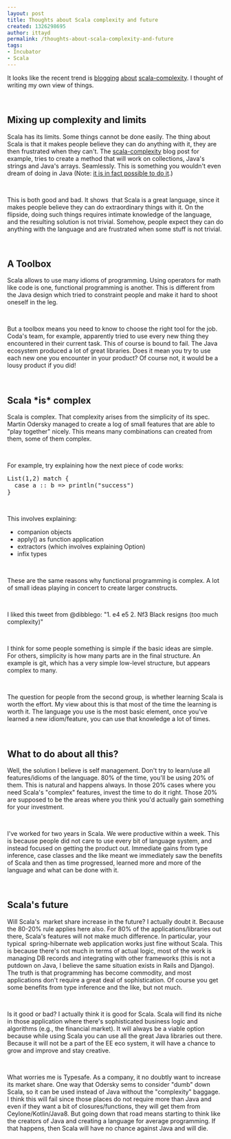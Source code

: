 ```yaml
---
layout: post
title: Thoughts about Scala complexity and future
created: 1326298695
author: ittayd
permalink: /thoughts-about-scala-complexity-and-future
tags:
- Incubator
- Scala
---
```

<p>It looks like the recent trend is <a href="http://blog.joda.org/2011/11/scala-feels-like-ejb-2-and-other.html">blogging</a> <a href="http://codahale.com/the-rest-of-the-story/">about</a> <a href="http://yz.mit.edu/wp/true-scala-complexity/">scala-complexity</a>. I&nbsp;thought of writing my own view of things.</p>
<p>&nbsp;</p>
<h2>Mixing up complexity and limits</h2>
<p>Scala has its limits. Some things cannot be done easily. The thing about Scala is that it makes people believe they can do anything with it, they are then frustrated when they can't. The <a href="http://yz.mit.edu/wp/true-scala-complexity/">scala-complexity</a> blog post for example, tries to create a method that will work on collections, Java's strings and Java's arrays. Seamlessly. This is something you wouldn't even dream of doing in Java (Note:&nbsp;<a href="https://gist.github.com/f83892f65f63b14a1f75">it is in fact possible to do it</a>.)</p>
<p>&nbsp;</p>
<p>This is both good and bad. It shows&nbsp; that Scala is a great language, since it makes people believe they can do extraordinary things with it. On the flipside, doing such things requires intimate knowledge of the language, and the resulting solution is not trivial.&nbsp;Somehow, people expect they can do anything with the language and are frustrated when some stuff is not trivial.</p>
<p>&nbsp;</p>
<h2>A&nbsp;Toolbox</h2>
<p>Scala allows to use many idioms of programming. Using operators for math like code is one, functional programming is another. This is different from the Java design which tried to constraint people and make it hard to shoot oneself in the leg. </p>
<p>&nbsp;</p>
<p>But a toolbox means you need to know to choose the right tool for the job. Coda's team, for example, apparently tried to use every new thing they encountered in their current task. This of course is bound to fail. The Java ecosystem produced a lot of great libraries. Does it mean you try to use each new one you encounter in your product?&nbsp;Of course not, it would be a lousy product if you did!</p>
<p>&nbsp;</p>
<h2>Scala *is*&nbsp;complex</h2>
<p>Scala is complex. That complexity arises from the simplicity of its spec. Martin Odersky managed to create a log of small features that are able to &quot;play together&quot;&nbsp;nicely. This means many combinations can created from them, some of them complex. </p>
<p>&nbsp;</p>
<p>For example, try explaining how the next piece of code works:</p>
<pre title="code" class="brush: scala;">
List(1,2) match {
  case a :: b =&gt; println(&quot;success&quot;)
}</pre>
<p>&nbsp;</p>
<p>This involves explaining:</p>
<ul>
    <li>companion objects</li>
    <li>apply() as function application</li>
    <li>extractors (which involves explaining Option)</li>
    <li>infix types</li>
</ul>
<p>&nbsp;</p>
<p>These are the same reasons why functional programming is complex. A lot of small ideas playing in concert to create larger constructs.</p>
<p>&nbsp;</p>
<p>I&nbsp;liked this tweet from @dibblego:&nbsp;&quot;1. e4 e5 2. Nf3 Black resigns (too much complexity)&quot;</p>
<p>&nbsp;</p>
<p>I&nbsp;think for some people something is simple if the basic ideas are simple. For others, simplicity is how many parts are in the final structure. An example is git, which has a very simple low-level structure, but appears complex to many.</p>
<p>&nbsp;</p>
<p>The question for people from the second group, is whether learning Scala is worth the effort. My view about this is that most of the time the learning is worth it. The language you use is the most basic element, once you've learned a new idiom/feature, you can use that knowledge a lot of times. </p>
<p>&nbsp;</p>
<h2>What to do about all this?</h2>
<p>Well, the solution I&nbsp;believe is self management. Don't try to learn/use all features/idioms of the language. 80% of the time, you'll be using 20% of them. This is natural and happens always. In those 20% cases where you need Scala's &quot;complex&quot;&nbsp;features, invest the time to do it right. Those 20% are supposed to be the areas where you think you'd actually gain something for your investment.&nbsp;</p>
<p>&nbsp;</p>
<p>I've worked for two years in Scala. We were productive within a week. This is because people did not care to use every bit of language system, and instead focused on getting the product out. Immediate gains from type inference, case classes and the like meant we immediately saw the benefits of Scala and then as time progressed, learned more and more of the language and what can be done with it. </p>
<p>&nbsp;</p>
<h2>Scala's future</h2>
<p>Will Scala's&nbsp; market share increase in the future?&nbsp;I&nbsp;actually doubt it. Because the 80-20% rule applies here also. For 80% of the applications/libraries out there, Scala's features will not make much difference. In particular, your typical&nbsp; spring-hibernate web application works just fine without Scala. This is because there's not much in terms of actual logic, most of the work is managing DB records and integrating with other frameworks (this is not a putdown on Java, I&nbsp;believe the same situation exists in Rails and Django). The truth is that programming has become commodity, and most applications don't require a great deal of sophistication. Of course you get some benefits from type inference and the like, but not much.</p>
<p>&nbsp;</p>
<p>Is it good or bad?&nbsp;I&nbsp;actually think it is good for Scala. Scala will find its niche in those application where there's sophisticated business logic and algorithms (e.g., the financial market). It will always be a viable option because while using Scala you can use all the great Java libraries out there. Because it will not be a part of the EE&nbsp;eco system, it will have a chance to grow and improve and stay creative. </p>
<p>&nbsp;</p>
<p>What worries me is Typesafe. As a company, it no doubtly want to increase its market share. One way that Odersky sems to consider &quot;dumb&quot;&nbsp;down Scala, so it can be used instead of Java without the &quot;complexity&quot;&nbsp;baggage. I&nbsp;think this will fail since those places do not require more than Java and even if they want a bit of closures/functions, they will get them from Ceylone/Kotlin/Java8. But going down that road means starting to think like the creators of Java and creating a language for average programming. If that happens, then Scala will have no chance against Java and will die.</p>
<p>&nbsp;</p>
<p>&nbsp;</p>
<br />
<h2>&nbsp;</h2>
